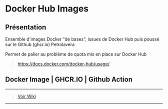 # Docker Hub Images

## Présentation

Ensemble d'images Docker "de bases", issues de Docker Hub puis poussé sur le Github (ghcr.io) Petrolavera

Permet de palier au problème de quota mis en place sur Docker Hub
> https://docs.docker.com/docker-hub/usage/

## Docker Image | GHCR.IO | Github Action
___
> [Voir Wiki](https://dev.azure.com/petrolavera/ArchitectureApplicative/_wiki/wikis/Architecture%20applicative/340/Images-Docker-(-GitHub))
___
